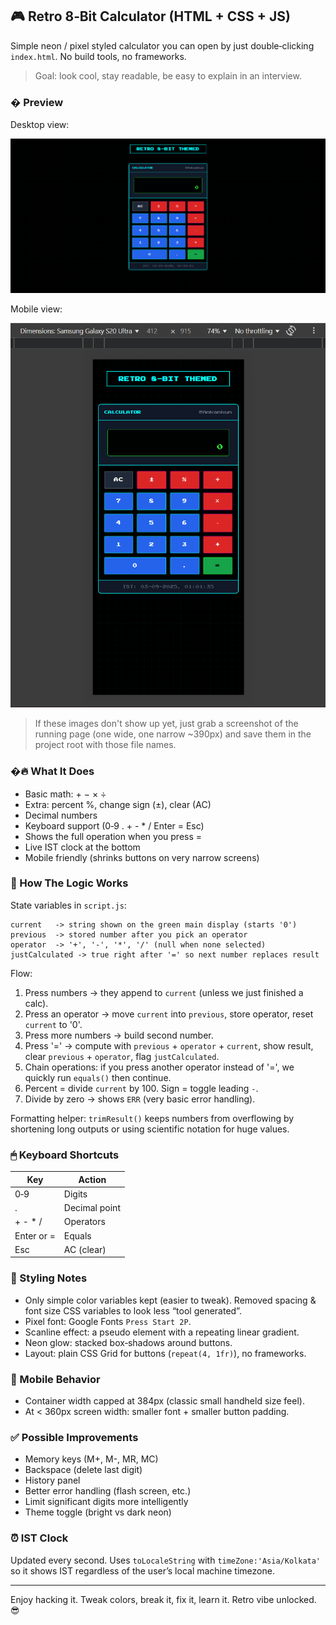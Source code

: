 ## 🎮 Retro 8‑Bit Calculator (HTML + CSS + JS)

Simple neon / pixel styled calculator you can open by just double‑clicking `index.html`. No build tools, no frameworks.

> Goal: look cool, stay readable, be easy to explain in an interview.

### � Preview

Desktop view:

![Desktop Preview](./screenshot-desktop.png "Desktop preview")

Mobile view:

![Mobile Preview](./screenshot-mobile.png "Mobile preview")

> If these images don't show up yet, just grab a screenshot of the running page (one wide, one narrow ~390px) and save them in the project root with those file names.

### �🔥 What It Does

- Basic math: + − × ÷
- Extra: percent %, change sign (±), clear (AC)
- Decimal numbers
- Keyboard support (0‑9 . + - \* / Enter = Esc)
- Shows the full operation when you press =
- Live IST clock at the bottom
- Mobile friendly (shrinks buttons on very narrow screens)

### 🧠 How The Logic Works

State variables in `script.js`:

```
current   -> string shown on the green main display (starts '0')
previous  -> stored number after you pick an operator
operator  -> '+', '-', '*', '/' (null when none selected)
justCalculated -> true right after '=' so next number replaces result
```

Flow:

1. Press numbers -> they append to `current` (unless we just finished a calc).
2. Press an operator -> move `current` into `previous`, store operator, reset `current` to '0'.
3. Press more numbers -> build second number.
4. Press '=' -> compute with `previous` + `operator` + `current`, show result, clear `previous` + `operator`, flag `justCalculated`.
5. Chain operations: if you press another operator instead of '=', we quickly run `equals()` then continue.
6. Percent = divide `current` by 100. Sign = toggle leading `-`.
7. Divide by zero -> shows `ERR` (very basic error handling).

Formatting helper: `trimResult()` keeps numbers from overflowing by shortening long outputs or using scientific notation for huge values.

### 🖱 Keyboard Shortcuts

| Key        | Action        |
| ---------- | ------------- |
| 0‑9        | Digits        |
| .          | Decimal point |
| + - \* /   | Operators     |
| Enter or = | Equals        |
| Esc        | AC (clear)    |

### 🎨 Styling Notes

- Only simple color variables kept (easier to tweak). Removed spacing & font size CSS variables to look less “tool generated”.
- Pixel font: Google Fonts `Press Start 2P`.
- Scanline effect: a pseudo element with a repeating linear gradient.
- Neon glow: stacked box‑shadows around buttons.
- Layout: plain CSS Grid for buttons (`repeat(4, 1fr)`), no frameworks.

### 📱 Mobile Behavior

- Container width capped at 384px (classic small handheld size feel).
- At < 360px screen width: smaller font + smaller button padding.

### ✅ Possible Improvements

- Memory keys (M+, M-, MR, MC)
- Backspace (delete last digit)
- History panel
- Better error handling (flash screen, etc.)
- Limit significant digits more intelligently
- Theme toggle (bright vs dark neon)

### ⏰ IST Clock

Updated every second. Uses `toLocaleString` with `timeZone:'Asia/Kolkata'` so it shows IST regardless of the user’s local machine timezone.

---

Enjoy hacking it. Tweak colors, break it, fix it, learn it. Retro vibe unlocked. 😎
